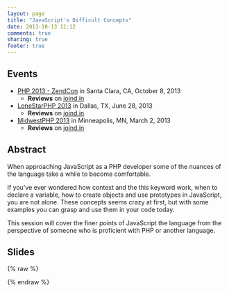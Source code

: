 ```yaml
---
layout: page
title: "JavaScript's Difficult Concepts"
date: 2013-10-13 11:12
comments: true
sharing: true
footer: true
---
```

## Events

* [PHP 2013 - ZendCon](http://zencon.com) in Santa Clara, CA, October 8, 2013
  * **Reviews** on [joind.in](http://joind.in/talk/view/9339)
* [LoneStarPHP 2013](http://lonestarphp.com) in Dallas, TX, June 28, 2013
  * **Reviews** on [joind.in](http://joind.in/talk/view/8684)
* [MidwestPHP 2013](http://midwestphp.org) in Minneapolis, MN, March 2, 2013
  * **Reviews** on [joind.in](http://joind.in/talk/view/8210)

## Abstract

When approaching JavaScript as a PHP developer some of the nuances of the language take a while to become comfortable.

If you've ever wondered how context and the this keyword work, when to declare a variable, how to create objects and use prototypes in JavaScript, you are not alone. These concepts seems crazy at first, but with some examples you can grasp and use them in your code today.

This session will cover the finer points of JavaScript the language from the perspective of someone who is proficient with PHP or another language.

## Slides

{% raw %}
<script async class="speakerdeck-embed" data-id="d1a54e00131b01316ebf52ccc7eed68b" data-ratio="1.33333333333333" src="//speakerdeck.com/assets/embed.js"></script>
{% endraw %}

